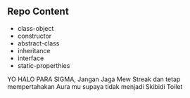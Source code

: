 ## Repo Content
- class-object
- constructor
- abstract-class
- inheritance
- interface
- static-properthies

YO HALO PARA SIGMA, Jangan Jaga Mew Streak dan tetap mempertahakan Aura mu supaya tidak menjadi Skibidi Toilet 